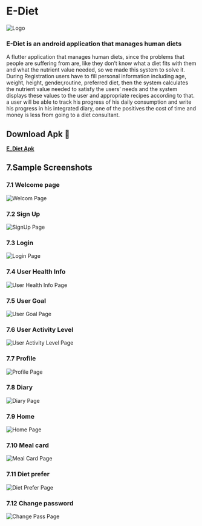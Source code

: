 # E-Diet

![Logo](e_diet\assets\appLogo\ediet_App_iOS.png)

### **E-Diet is an android application that manages human diets**

A flutter application that manages human diets, since the problems that people are suffering from are, like they don’t know what a diet fits with them and what the nutrient value needed, so we made this system to solve it.
During Registration users have to fill personal information including age, weight, height, gender,routine, preferred diet, then the system calculates the nutrient value needed to satisfy the users’ needs and the system displays these values to the user and appropriate recipes according to that.
a user will be able to track his progress of his daily consumption and write his progress in his integrated diary, one of the positives the cost of time and money is less from going to a diet consultant.

## Download Apk 📱

**[E_Diet Apk](https://github.com/SZ4M/E-diet/releases/download/1.1/E-Diet_v1.1.apk)**

## 7.Sample Screenshots

### 7.1 Welcome page

![Welcom Page](/Screenshots/WelcomePage.png "Welcome Page")

### 7.2 Sign Up

![SignUp Page](/Screenshots/SignupPage.png "SignUp Page")

### 7.3 Login

![Login Page](/Screenshots/LoginPage.png "Login Page")

### 7.4 User Health Info

![User Health Info Page](ScreenShots\UserHealthInfoPage.png "User Health Info Page")

### 7.5 User Goal

![User Goal Page](ScreenShots\UserGoal.png "User Goal Page")

### 7.6 User Activity Level

![User Activity Level Page](ScreenShots\UserActivityLevel.png "User Activity Level Page")

### 7.7 Profile

![Profile Page](ScreenShots\Proifle.png "Profile Page")

### 7.8 Diary

![Diary Page](ScreenShots\Diary.png "Diary Page")

### 7.9 Home

![Home Page](ScreenShots\HomePage.png "Home Page")

### 7.10 Meal card

![Meal Card Page](ScreenShots\MealCard.png "Meal Card Page")

### 7.11 Diet prefer

![Diet Prefer Page](ScreenShots\DietPrefer.png "Diet Prefer Page")

### 7.12 Change password

![Change Pass Page](ScreenShots\ChangePass.png "Change Pass Page")
